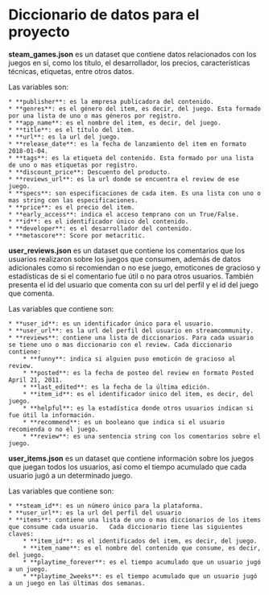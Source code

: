 # Diccionario de datos para el proyecto

**steam_games.json** es un dataset que contiene datos relacionados con los juegos en sí, como los título, el desarrollador, los precios, características técnicas, etiquetas, entre otros datos.

Las variables son: 

    * **publisher**: es la empresa publicadora del contenido.  
    * **genres**: es el género del item, es decir, del juego. Esta formado por una lista de uno o mas géneros por registro.  
    * **app_name**: es el nombre del item, es decir, del juego.  
    * **title**: es el título del item.  
    * **url**: es la url del juego.  
    * **release_date**: es la fecha de lanzamiento del item en formato 2018-01-04.  
    * **tags**: es la etiqueta del contenido. Esta formado por una lista de uno o mas etiquetas por registro. 
    * **discount_price**: Descuento del producto.
    * **reviews_url**: es la url donde se encuentra el review de ese juego.  
    * **specs**: son especificaciones de cada item. Es una lista con uno o mas string con las especificaciones.  
    * **price**: es el precio del item.  
    * **early_access**: indica el acceso temprano con un True/False.  
    * **id**: es el identificador único del contenido.  
    * **developer**: es el desarrollador del contenido.
    * **metascore**: Score por metacritic.

**user_reviews.json** es un dataset que contiene los comentarios que los usuarios realizaron sobre los juegos que consumen, además de datos adicionales como si recomiendan o no ese juego, emoticones de gracioso y estadísticas de si el comentario fue útil o no para otros usuarios. También presenta el id del usuario que comenta con su url del perfil y el id del juego que comenta.

Las variables que contiene son:

    * **user_id**: es un identificador único para el usuario.  
    * **user_url**: es la url del perfil del usuario en streamcommunity.  
    * **reviews**: contiene una lista de diccionarios. Para cada usuario se tiene uno o mas diccionario con el review. Cada diccionario contiene:  
        * **funny**: indica si alguien puso emoticón de gracioso al review.  
        * **posted**: es la fecha de posteo del review en formato Posted April 21, 2011.  
        * **last_edited**: es la fecha de la última edición.  
        * **item_id**: es el identificador único del item, es decir, del juego.  
        * **helpful**: es la estadística donde otros usuarios indican si fue útil la información.  
        * **recommend**: es un booleano que indica si el usuario recomienda o no el juego.  
        * **review**: es una sentencia string con los comentarios sobre el juego. 

**user_items.json** es un dataset que contiene información sobre los juegos que juegan todos los usuarios, así como el tiempo acumulado que cada usuario jugó a un determinado juego.

Las variables que contiene son: 
  
    * **steam_id**: es un número único para la plataforma.  
    * **user_url**: es la url del perfil del usuario  
    * **items**: contiene una lista de uno o mas diccionarios de los items que consume cada usuario.   Cada diccionario tiene las siguientes claves:  
        * **item_id**: es el identificados del item, es decir, del juego.  
        * **item_name**: es el nombre del contenido que consume, es decir, del juego.  
        * **playtime_forever**: es el tiempo acumulado que un usuario jugó a un juego.  
        * **playtime_2weeks**: es el tiempo acumulado que un usuario jugó a un juego en las últimas dos semanas.  